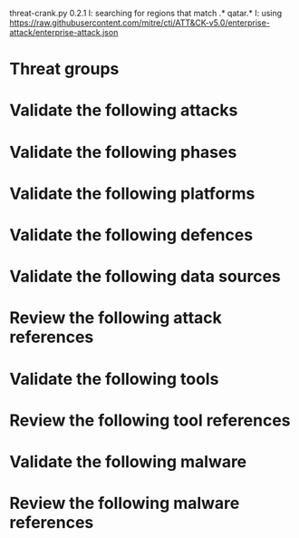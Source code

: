 threat-crank.py 0.2.1
I: searching for regions that match .* qatar.*
I: using https://raw.githubusercontent.com/mitre/cti/ATT&CK-v5.0/enterprise-attack/enterprise-attack.json
# Threat groups


# Validate the following attacks


# Validate the following phases


# Validate the following platforms


# Validate the following defences


# Validate the following data sources


# Review the following attack references


# Validate the following tools


# Review the following tool references


# Validate the following malware


# Review the following malware references


